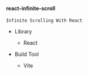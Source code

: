 #### react-infinite-scroll
```
Infinite Scrolling With React
```

+ Library
  + React

+ Build Tool
  + Vite